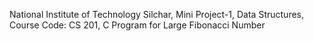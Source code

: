 National Institute of Technology Silchar,
Mini Project-1,
Data Structures,
Course Code: CS 201,
C Program for Large Fibonacci Number

